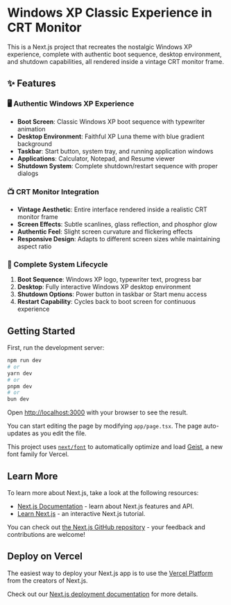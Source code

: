 # Windows XP Classic Experience in CRT Monitor

This is a Next.js project that recreates the nostalgic Windows XP experience, complete with authentic boot sequence, desktop environment, and shutdown capabilities, all rendered inside a vintage CRT monitor frame.

## ✨ Features

### 🖥️ Authentic Windows XP Experience

- **Boot Screen**: Classic Windows XP boot sequence with typewriter animation
- **Desktop Environment**: Faithful XP Luna theme with blue gradient background
- **Taskbar**: Start button, system tray, and running application windows
- **Applications**: Calculator, Notepad, and Resume viewer
- **Shutdown System**: Complete shutdown/restart sequence with proper dialogs

### 📺 CRT Monitor Integration

- **Vintage Aesthetic**: Entire interface rendered inside a realistic CRT monitor frame
- **Screen Effects**: Subtle scanlines, glass reflection, and phosphor glow
- **Authentic Feel**: Slight screen curvature and flickering effects
- **Responsive Design**: Adapts to different screen sizes while maintaining aspect ratio

### 🔄 Complete System Lifecycle

1. **Boot Sequence**: Windows XP logo, typewriter text, progress bar
2. **Desktop**: Fully interactive Windows XP desktop environment
3. **Shutdown Options**: Power button in taskbar or Start menu access
4. **Restart Capability**: Cycles back to boot screen for continuous experience

## Getting Started

First, run the development server:

```bash
npm run dev
# or
yarn dev
# or
pnpm dev
# or
bun dev
```

Open [http://localhost:3000](http://localhost:3000) with your browser to see the result.

You can start editing the page by modifying `app/page.tsx`. The page auto-updates as you edit the file.

This project uses [`next/font`](https://nextjs.org/docs/app/building-your-application/optimizing/fonts) to automatically optimize and load [Geist](https://vercel.com/font), a new font family for Vercel.

## Learn More

To learn more about Next.js, take a look at the following resources:

- [Next.js Documentation](https://nextjs.org/docs) - learn about Next.js features and API.
- [Learn Next.js](https://nextjs.org/learn) - an interactive Next.js tutorial.

You can check out [the Next.js GitHub repository](https://github.com/vercel/next.js) - your feedback and contributions are welcome!

## Deploy on Vercel

The easiest way to deploy your Next.js app is to use the [Vercel Platform](https://vercel.com/new?utm_medium=default-template&filter=next.js&utm_source=create-next-app&utm_campaign=create-next-app-readme) from the creators of Next.js.

Check out our [Next.js deployment documentation](https://nextjs.org/docs/app/building-your-application/deploying) for more details.
